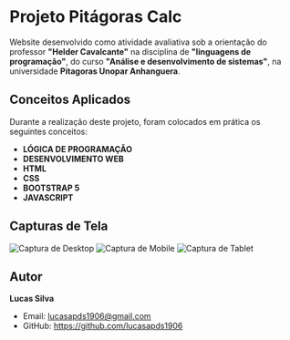 # Projeto Pitágoras Calc

Website desenvolvido como atividade avaliativa sob a orientação do professor **"Helder Cavalcante"** na disciplina de **"linguagens de programação"**, do curso **"Análise e desenvolvimento de sistemas"**, na universidade **Pitagoras Unopar Anhanguera**.

## Conceitos Aplicados

Durante a realização deste projeto, foram colocados em prática os seguintes conceitos:

- **LÓGICA DE PROGRAMAÇÃO**
- **DESENVOLVIMENTO WEB**
- **HTML**
- **CSS**
- **BOOTSTRAP 5**
- **JAVASCRIPT**


## Capturas de Tela

![Captura de Desktop]("src/img/desktop.png")
![Captura de Mobile]("src/img/mobile.png")
![Captura de Tablet]("src/img/tablet.png")

## Autor

**Lucas Silva**
- Email: lucasapds1906@gmail.com
- GitHub: https://github.com/lucasapds1906
